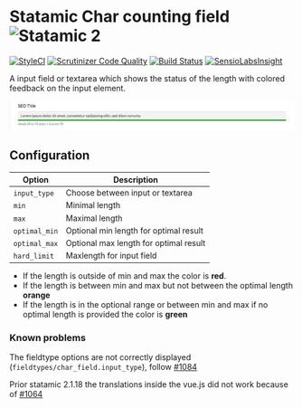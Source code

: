 # Statamic Char counting field ![Statamic 2](https://img.shields.io/badge/statamic-2.x-blue.svg?style=flat-square)

[![StyleCI](https://styleci.io/repos/75275215/shield?branch=master)](https://styleci.io/repos/75275215)
[![Scrutinizer Code Quality](https://scrutinizer-ci.com/g/subpixel-ch/statamic-charfield/badges/quality-score.png?b=master)](https://scrutinizer-ci.com/g/subpixel-ch/statamic-charfield/?branch=master)
[![Build Status](https://scrutinizer-ci.com/g/subpixel-ch/statamic-charfield/badges/build.png?b=master)](https://scrutinizer-ci.com/g/subpixel-ch/statamic-charfield/build-status/master)
[![SensioLabsInsight](https://insight.sensiolabs.com/projects/70eda7b1-4d5c-4255-bdb2-edcb5dbd0662/mini.png)](https://insight.sensiolabs.com/projects/70eda7b1-4d5c-4255-bdb2-edcb5dbd0662)

A input field or textarea which shows the status of the length
with colored feedback on the input element.

![Extended Section](./screenshot.png)

## Configuration

| Option        | Description                            |
|---------------|----------------------------------------|
| `input_type`  | Choose between input or textarea       |
| `min`         | Minimal length                         |
| `max`         | Maximal length                         |
| `optimal_min` | Optional min length for optimal result |
| `optimal_max` | Optional max length for optimal result |
| `hard_limit`  | Maxlength for input field              |

 - If the length is outside of min and max the color is **red**.
 - If the length is between min and max but not between the optimal length **orange**
 - If the length is in the optional range or between min and max if no optimal length is provided the color is **green**

### Known problems

The fieldtype options are not correctly displayed (`fieldtypes/char_field.input_type`), follow [#1084](https://github.com/statamic/v2-hub/issues/1084)

Prior statamic 2.1.18 the translations inside the vue.js did not work because of [#1064](https://github.com/statamic/v2-hub/issues/1064)
